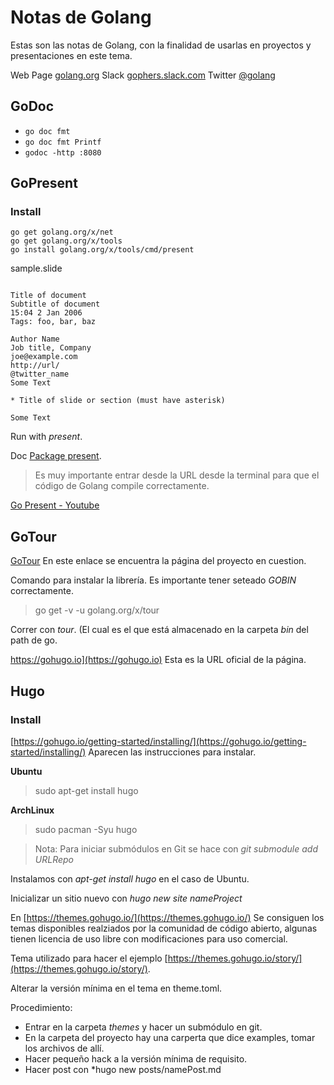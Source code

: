 # Notas de Golang

Estas son las notas de Golang, con la finalidad de usarlas en proyectos y presentaciones en este tema.

Web Page [golang.org](https://golang.org)
Slack [gophers.slack.com](https://gophers.slack.com)
Twitter [@golang](https://twitter.com/golang)

## GoDoc
- `go doc fmt`
- `go doc fmt Printf`
- `godoc -http :8080`

## GoPresent

### Install

```
go get golang.org/x/net
go get golang.org/x/tools
go install golang.org/x/tools/cmd/present
```

sample.slide

```

Title of document
Subtitle of document
15:04 2 Jan 2006
Tags: foo, bar, baz

Author Name
Job title, Company
joe@example.com
http://url/
@twitter_name
Some Text

* Title of slide or section (must have asterisk)

Some Text
```

Run with *present*.

Doc [Package present](https://godoc.org/golang.org/x/tools/present).

> Es muy importante entrar desde la URL desde la terminal para que el código de Golang compile correctamente.

[Go Present - Youtube](https://www.youtube.com/watch?v=83JBmS8WpHM)

## GoTour

[GoTour](https://github.com/golang/tour) En este enlace se encuentra la página del proyecto en cuestion.


Comando para instalar la librería. Es importante tener seteado *GOBIN* correctamente.
> go get -v -u golang.org/x/tour

Correr con *tour*. (El cual es el que está almacenado en la carpeta *bin* del path de go.

https://gohugo.io](https://gohugo.io) Esta es la URL oficial de la página.


## Hugo

### Install

[https://gohugo.io/getting-started/installing/](https://gohugo.io/getting-started/installing/) Aparecen las instrucciones para instalar.

**Ubuntu**
> sudo apt-get install hugo

**ArchLinux**
> sudo pacman -Syu hugo

> Nota: Para iniciar submódulos en Git se hace con *git submodule add URLRepo*

Instalamos con *apt-get install hugo* en el caso de Ubuntu.

Inicializar un sitio nuevo con *hugo new site nameProject*

En [https://themes.gohugo.io/](https://themes.gohugo.io/) Se consiguen los temas disponibles realziados por la comunidad de código abierto, algunas tienen licencia de uso libre con modificaciones para uso comercial.

Tema utilizado para hacer el ejemplo [https://themes.gohugo.io/story/](https://themes.gohugo.io/story/).

Alterar la versión mínima en el tema en theme.toml.

Procedimiento:

- Entrar en la carpeta *themes* y hacer un submódulo en git.
- En la carpeta del proyecto hay una carperta que dice examples, tomar los archivos de allí.
- Hacer pequeño hack a la versión mínima de requisito.
- Hacer post con *hugo new posts/namePost.md